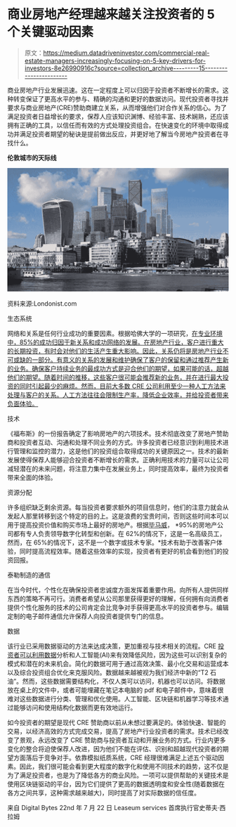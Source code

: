 # 商业房地产经理越来越关注投资者的 5 个关键驱动因素

> 原文：<https://medium.datadriveninvestor.com/commercial-real-estate-managers-increasingly-focusing-on-5-key-drivers-for-investors-8e26990916c?source=collection_archive---------15----------------------->

商业房地产行业发展迅速。这在一定程度上可以归因于投资者不断增长的需求。这种转变保证了更高水平的参与、精确的沟通和更好的数据访问。现代投资者寻找并要求与商业房地产(CRE)赞助商建立关系，从而增强他们对合作关系的信心。为了满足投资者日益增长的要求，保荐人应该知识渊博、经验丰富、技术娴熟，还应该拥有正确的工具，以信任而有效的方式处理投资组合。在快速变化的环境中取得成功并满足投资者期望的秘诀是提前做出反应，并更好地了解当今房地产投资者在寻找什么。

**伦敦城市的天际线**

![](img/1948bfb26df97eca827cf6051fe622bc.png)

资料来源:Londonist.com

生态系统

网络和关系是任何行业成功的重要因素。根据哈佛大学的一项研究，[在专业环境中，85%的成功归因于新关系和成功网络的发展。在房地产行业，客户进行重大的长期投资，有时会对他们的生活产生重大影响。因此，关系仍将是房地产行业不可或缺的一部分。有意义的关系的发展和维护确保了客户的保留和通过推荐产生新的业务。确保客户持续业务的最成功方式是迎合他们的期望，如果可能的话，超越他们的期望。随着时间的推移，这些客户很可能会推荐新的业务，并在进行最大投资的同时引起最少的麻烦。然而，目前大多数 CRE 公司利用至少一种人工方法来处理与客户的关系。人工方法往往会限制生产率，降低企业效率，并给投资者带来负面体验。](https://www.northeastern.edu/graduate/blog/essential-leadership-skills-for-tomorrow/)

技术

《福布斯》的一份报告确定了影响房地产的六项技术。技术彻底改变了房地产赞助商和投资者互动、沟通和处理不同业务的方式。许多投资者已经意识到利用技术进行管理和监控的潜力，这是他们的投资组合取得成功的关键原因之一。技术的最新发展使得保荐人能够迎合投资者不断增长的需求。正确利用技术的力量可以让公司减轻潜在的未来问题，将注意力集中在发展业务上，同时提高效率，最终为投资者带来全面的体验。

资源分配

许多组织缺乏剩余资源。每当投资者要求额外的项目信息时，他们的注意力就会从发起人那里转移到这个特定的目的上。这是浪费的宝贵时间，否则这些时间本可以用于提高投资价值和购买市场上最好的房地产。根据[毕马威](https://home.kpmg/ie/en/home/insights/2019/11/is-your-digital-future-in-the-right-hands-real-estate.html)， *95%的房地产公司都有专人负责领导数字化转型和创新。在 62%的情况下，这是一名高级员工，然而，在 65%的情况下，这不是一个数字或技术专家。*技术有助于改善客户体验，同时提高流程效率。随着这些效率的实现，投资者有更好的机会看到他们的投资回报。

泰勒制造的通信

在当今时代，个性化在确保投资者忠诚度方面发挥着重要作用。向所有人提供同样东西的策略不再可行。消费者希望从公司那里获得更好的理解，任何拥有向消费者提供个性化服务的技术的公司肯定会比竞争对手获得更高水平的投资者参与。编辑定制的电子邮件通信允许保荐人向投资者提供专门的信息。

数据

该行业已采用数据驱动的方法来达成决策，更加重视与技术相关的流程。CRE [投资者可以利用数据](https://www.datadriveninvestor.com/2020/07/02/how-data-analytics-can-inform-real-estate-finance/?ck_subscriber_id=612268337)分析和人工智能(AI)来有效降低风险，因为这些可以识别复杂的模式和潜在的未来机会。简化的数据可用于通过高效决策、最小化交易和运营成本以及综合投资组合优化来克服风险。数据越来越被视为我们经济中新的“T2 石油”。然而，这些数据需要结构化，不仅人类可以访问，机器也可以访问。将数据放在桌上的文件中，或者可能埋藏在笔记本电脑的 pdf 和电子邮件中，意味着很难对这些数据进行分类、管理和优化使用。人工智能、区块链和机器学习等技术通过能够访问和使用结构化数据而更有效地运行。

如今投资者的期望是现代 CRE 赞助商以前从未想过要满足的。体验快速、智能的交易，以经济高效的方式完成交易，提高了房地产行业投资者的需求。技术已经改变了景观，永远改变了 CRE 赞助商与投资者互动和开展业务的方式。行业内更多变化的整合将迫使保荐人改进，因为他们不能在评估、识别和超越现代投资者的期望方面落后于竞争对手。依靠模拟纸质系统，CRE 经理很难满足上述五个驱动因素。因此，我们很可能会看到更大程度的数字化和使用不同技术的趋势，这不仅是为了满足投资者，也是为了降低各方的商业风险。一项可以提供帮助的关键技术是使用区块链驱动的平台，因为它们提供了更高的数据透明度和安全性(随着数据在各方之间共享，这种需求越来越大)，同时提高了对实际数据的信任度。

来自 Digital Bytes 22nd 年 7 月 22 日 Leaseum services 首席执行官史蒂夫·西拉姆